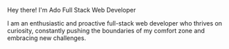 Hey there! I'm Ado
Full Stack Web Developer

I am an enthusiastic and proactive full-stack web developer who thrives on curiosity, constantly pushing the boundaries of my comfort zone and embracing new challenges. 




